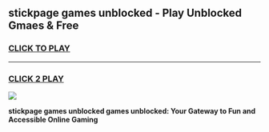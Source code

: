 
## stickpage games unblocked - Play Unblocked Gmaes & Free
<h3>
<a href="https://premium.freeplayer.one?title=stickpage_games_unblocked&ref=20F">CLICK TO PLAY</a></h3>
<hr>

<h3>
<a href="https://premium.freeplayer.one?title=stickpage_games_unblocked&ref=20F">CLICK 2 PLAY</a>
  
</h3>

<a href="https://premium.freeplayer.one?title=stickpage_games_unblocked&ref=20F/"><img src="https://clearcache.store/games.png"></a>


**stickpage games unblocked games unblocked: Your Gateway to Fun and Accessible Online Gaming**
